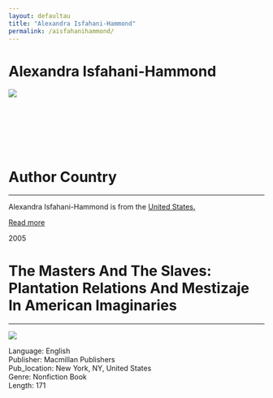 ```yaml
---
layout: defaultau
title: "Alexandra Isfahani-Hammond"
permalink: /aisfahanihammond/
---
```

<!-- partial:index.partial.html -->
<div class="content">
    <h1>Alexandra Isfahani-Hammond</h1>
    <div class="quote">
        <div><img src="http://lit-internal.ucsd.edu/cms-faculty/images/aisfahanihammond.jpg" class="logo"></div>
    </div>
    <div class="timeline">
        <div style="padding-bottom:100px;"></div>
        <div class="block">
            <div class="date right"><p class="right"></p></div>
            <div class="dot"></div>
            <div class="left first">
            <div class="author_country">
                <h1>Author Country</h1><hr>
          <div class="aclocation">  <p>Alexandra Isfahani-Hammond is from the <a href="http://localhost:4000/1"> United States.</a></p></div>
                <div class="acreadmore"><a href="" target="_blank">Read more</a></div>
            </div>
            </div>
        </div>
        <div class="block">
            <div class="date left"><p class="left">2005</p></div>
            <div class="dot"></div>
            <div class="right">
                <h1>The Masters And The Slaves: Plantation Relations And Mestizaje In American Imaginaries</h1><hr>
                <p><img src="https://m.media-amazon.com/images/I/51J2JEw71DL._SX322_BO1,204,203,200_.jpg"></p>
                <p>
                Language: English<br/>
                Publisher: Macmillan Publishers<br/>
                Pub_location: New York, NY, United States<br/>
                Genre: Nonfiction Book<br/>
                Length: 171 <br/>                   </p>
            </div>
        </div>
